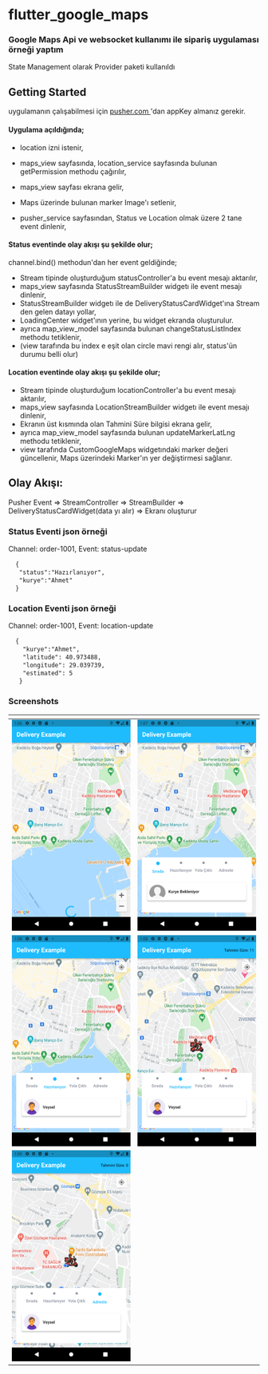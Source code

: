 # flutter_google_maps

### Google Maps Api ve websocket kullanımı ile sipariş uygulaması örneği yaptım

State Management olarak Provider paketi kullanıldı

## Getting Started

uygulamanın çalışabilmesi için [pusher.com ](https://pusher.com/)'dan appKey almanız gerekir.

#### Uygulama açıldığında;

- location izni istenir,
- maps_view sayfasında, location_service sayfasında bulunan getPermission methodu çağırılır,
- maps_view sayfası ekrana gelir,
- Maps üzerinde bulunan marker Image'ı setlenir,

- pusher_service sayfasından, Status ve Location olmak üzere 2 tane event dinlenir,

#### Status eventinde olay akışı şu şekilde olur;

channel.bind() methodun'dan her event geldiğinde;

- Stream tipinde oluşturduğum statusController'a bu event mesajı aktarılır,
- maps_view sayfasında StatusStreamBuilder widgetı ile event mesajı dinlenir,
- StatusStreamBuilder widgetı ile de DeliveryStatusCardWidget'ına Stream den gelen datayı yollar,
- LoadingCenter widget'ının yerine, bu widget ekranda oluşturulur.
- ayrıca map_view_model sayfasında bulunan changeStatusListIndex methodu tetiklenir,
- (view tarafında bu index e eşit olan circle mavi rengi alır, status'ün durumu belli olur)

#### Location eventinde olay akışı şu şekilde olur;

- Stream tipinde oluşturduğum locationController'a bu event mesajı aktarılır,
- maps_view sayfasında LocationStreamBuilder widgetı ile event mesajı dinlenir,
- Ekranın üst kısmında olan Tahmini Süre bilgisi ekrana gelir,
- ayrıca map_view_model sayfasında bulunan updateMarkerLatLng methodu tetiklenir,
- view tarafında CustomGoogleMaps widgetındaki marker değeri güncellenir, Maps üzerindeki Marker'ın yer değiştirmesi sağlanır.

## Olay Akışı:

Pusher Event => StreamController => StreamBuilder => DeliveryStatusCardWidget(data yı alır) => Ekranı oluşturur

### Status Eventi json örneği

Channel: order-1001,
Event: status-update

      {
       "status":"Hazırlanıyor",
       "kurye":"Ahmet"
      }

### Location Eventi json örneği

Channel: order-1001,
Event: location-update

      {
        "kurye":"Ahmet",
        "latitude": 40.973488,
        "longitude": 29.039739,
        "estimated": 5
       }

### Screenshots

<table>
   <thead>
      <tr>
         <th></th>
         <th></th>
      </tr>
   </thead>
   <tbody>
      <tr>
         <td><img src="./screenshots/Screenshot-1.png" style="max-width: 100%;"></td>
         <td><img src="./screenshots/Screenshot-2.png" style="max-width: 100%;"></td>
      </tr>
       <tr>
         <td><img src="./screenshots/Screenshot-3.png" style="max-width: 100%;"></td>
         <td><img src="./screenshots/Screenshot-4.png" style="max-width: 100%;"></td>
      </tr>
        <tr>
         <td><img src="./screenshots/Screenshot-5.png" style="max-width: 100%;"></td>
      </tr>
   </tbody>
</table>
